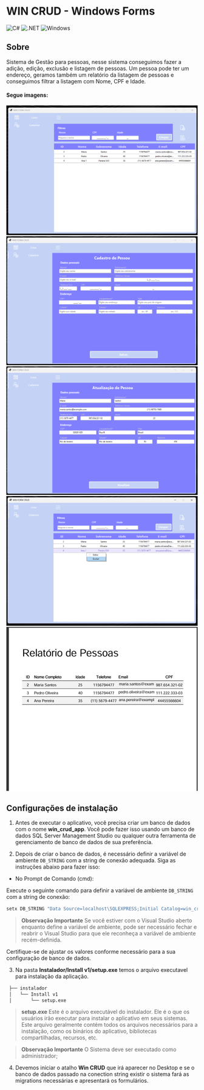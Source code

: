 # WIN CRUD - Windows Forms

![C#](https://img.shields.io/badge/C%23-239120?style=for-the-badge&logo=c-sharp&logoColor=white)
![.NET](https://img.shields.io/badge/.NET-5C2D91?style=for-the-badge&logo=.net&logoColor=white)
![Windows](https://img.shields.io/badge/Windows-000?style=for-the-badge&logo=windows&logoColor=2CA5E0)

## Sobre

Sistema de Gestão para pessoas, nesse sistema conseguimos fazer a adição, edição, exclusão e listagem de pessoas.
Um pessoa pode ter um endereço, geramos também um relatório da listagem de pessoas e conseguimos filtrar a listagem com Nome, CPF e Idade.

#### Segue imagens: 

<img src="https://raw.githubusercontent.com/DrFaelSan/win-form/main/win-crud/Instalador/WinCRUDSetup/Assets/list.png" alt="Listagem">
<img src="https://raw.githubusercontent.com/DrFaelSan/win-form/main/win-crud/Instalador/WinCRUDSetup/Assets/add.png" alt="Cadastro">
<img src="https://raw.githubusercontent.com/DrFaelSan/win-form/main/win-crud/Instalador/WinCRUDSetup/Assets/edit.png" alt="Edição">
<img src="https://raw.githubusercontent.com/DrFaelSan/win-form/main/win-crud/Instalador/WinCRUDSetup/Assets/context-menu.png" alt="ContextMenu">
<img src="https://raw.githubusercontent.com/DrFaelSan/win-form/main/win-crud/Instalador/WinCRUDSetup/Assets/report.png" alt="Relatório">


## Configurações de instalação

1. Antes de executar o aplicativo, você precisa criar um banco de dados com o nome **win_crud_app**. 
Você pode fazer isso usando um banco de dados SQL Server Management Studio ou qualquer outra ferramenta de gerenciamento de banco de dados de sua preferência.

2. Depois de criar o banco de dados, é necessário definir a variável de ambiente `DB_STRING` com a string de conexão adequada. Siga as instruções abaixo para fazer isso:

-  No Prompt de Comando (cmd):
  
Execute o seguinte comando para definir a variável de ambiente `DB_STRING` com a string de conexão:

```cmd
setx DB_STRING "Data Source=localhost\SQLEXPRESS;Initial Catalog=win_crud_app;Integrated Security=True;"
```

>**Observação Importante**
Se você estiver com o Visual Studio aberto enquanto define a variável de ambiente, pode ser necessário fechar e reabrir o Visual Studio para que ele reconheça a variável de ambiente recém-definida.

Certifique-se de ajustar os valores conforme necessário para a sua configuração de banco de dados.

3. Na pasta **Instalador/Install v1/setup.exe** temos o arquivo executavel para instalação da aplicação.
 
 ```shell
  ├── instalador
  │   └── Install v1
  │       └── setup.exe
 ```
   
> **setup.exe** Este é o arquivo executável do instalador. Ele é o que os usuários irão executar para instalar o aplicativo em seus sistemas. Este arquivo geralmente contém todos os arquivos necessários para a instalação, como os binários do aplicativo, bibliotecas compartilhadas, recursos, etc.

>**Observação Importante** O Sistema deve ser executado como administrador;

4. Devemos iniciar o atalho **Win CRUD** que irá aparecer no Desktop e se o banco de dados passado na conection string existir o sistema fará as migrations necessárias e apresentará os formulários.
